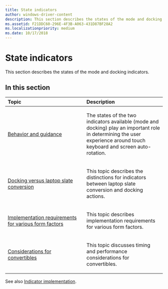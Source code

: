 ```yaml
---
title: State indicators
author: windows-driver-content
description: This section describes the states of the mode and docking indicators.
ms.assetid: F21DDC60-296E-4F3B-A063-431D87BF28A2
ms.localizationpriority: medium
ms.date: 10/17/2018
---
```


# State indicators


This section describes the states of the mode and docking indicators.

## <span id="in_this_section"></span>In this section


<table>
<colgroup>
<col width="50%" />
<col width="50%" />
</colgroup>
<thead>
<tr class="header">
<th align="left">Topic</th>
<th align="left">Description</th>
</tr>
</thead>
<tbody>
<tr class="odd">
<td align="left"><p><a href="behavior-and-guidance.md" data-raw-source="[Behavior and guidance](behavior-and-guidance.md)">Behavior and guidance</a></p></td>
<td align="left"><p>The states of the two indicators available (mode and docking) play an important role in determining the user experience around touch keyboard and screen auto-rotation.</p></td>
</tr>
<tr class="even">
<td align="left"><p><a href="docking-versus-laptop-slate-conversion.md" data-raw-source="[Docking versus laptop slate conversion](docking-versus-laptop-slate-conversion.md)">Docking versus laptop slate conversion</a></p></td>
<td align="left"><p>This topic describes the distinctions for indicators between laptop slate conversion and docking actions.</p></td>
</tr>
<tr class="odd">
<td align="left"><p><a href="implementation-requirements-for-various-form-factors.md" data-raw-source="[Implementation requirements for various form factors](implementation-requirements-for-various-form-factors.md)">Implementation requirements for various form factors</a></p></td>
<td align="left"><p>This topic describes implementation requirements for various form factors.</p></td>
</tr>
<tr class="even">
<td align="left"><p><a href="considerations-for-convertibles.md" data-raw-source="[Considerations for convertibles](considerations-for-convertibles.md)">Considerations for convertibles</a></p></td>
<td align="left"><p>This topic discusses timing and performance considerations for convertibles.</p></td>
</tr>
</tbody>
</table>

 

See also [Indicator implementation](indicator-implementation.md).

 

 





